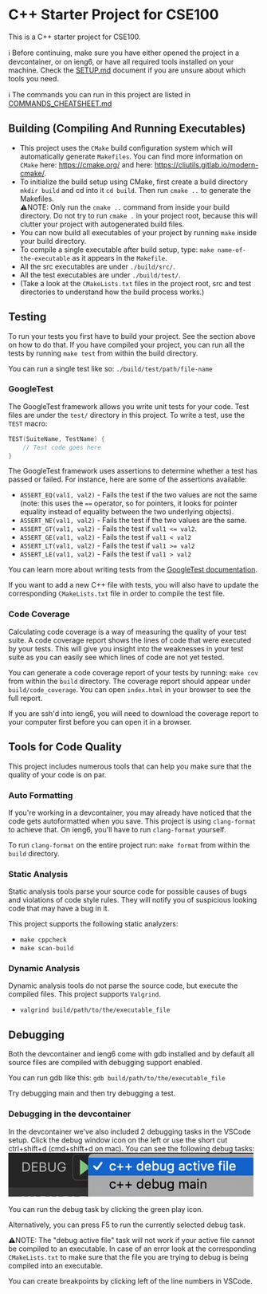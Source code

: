 # C++ Starter Project for CSE100

This is a C++ starter project for CSE100.

ℹ️ Before continuing, make sure you have either opened the project in a devcontainer, or on ieng6, or have all required tools installed on your machine. Check the [SETUP.md](SETUP.md) document if you are unsure about which tools you need.

ℹ️ The commands you can run in this project are listed in [COMMANDS_CHEATSHEET.md](COMMANDS_CHEATSHEET.md)

## Building (Compiling And Running Executables)

- This project uses the `CMake` build configuration system which will automatically generate `Makefiles`. You can find more information on `CMake` here: https://cmake.org/ and here: https://cliutils.gitlab.io/modern-cmake/. 
- To initialize the build setup using CMake, first create a build directory `mkdir build` and cd into it `cd build`. Then run `cmake ..` to generate the Makefiles.  
⚠️NOTE: Only run the `cmake ..` command from inside your build directory. Do not try to run `cmake .` in your project root, because this will clutter your project with autogenerated build files.
- You can now build all executables of your project by running `make` inside your build directory.
- To compile a single executable after build setup, type: `make name-of-the-executable` as it appears in the `Makefile`.
- All the src executables are under `./build/src/`.
- All the test executables are under `./build/test/`.
- (Take a look at the `CMakeLists.txt` files in the project root, src and test directories to understand how the build process works.)

## Testing

To run your tests you first have to build your project. See the section above on how to do that.
If you have compiled your project, you can run all the tests by running `make test` from within the build directory.

You can run a single test like so: `./build/test/path/file-name`

### GoogleTest

The GoogleTest framework allows you write unit tests for your code. Test files are under the `test/` directory in this project. To write a test, use the `TEST` macro:

```cpp
TEST(SuiteName, TestName) {
    // Test code goes here
}
```

The GoogleTest framework uses assertions to determine whether a test has passed or failed. For instance, here are some of the assertions available:

- `ASSERT_EQ(val1, val2)` - Fails the test if the two values are not the same (note: this uses the `==` operator, so for pointers, it looks for pointer equality instead of equality between the two underlying objects).
- `ASSERT_NE(val1, val2)` - Fails the test if the two values are the same.
- `ASSERT_GT(val1, val2)` - Fails the test if `val1 <= val2`.
- `ASSERT_GE(val1, val2)` - Fails the test if `val1 < val2`
- `ASSERT_LT(val1, val2)` - Fails the test if `val1 >= val2`
- `ASSERT_LE(val1, val2)` - Fails the test if `val1 > val2`

You can learn more about writing tests from the [GoogleTest documentation](https://github.com/google/googletest/blob/master/googletest/docs/primer.md).

If you want to add a new C++ file with tests, you will also have to update the corresponding `CMakeLists.txt` file in order to compile the test file.

### Code Coverage

Calculating code coverage is a way of measuring the quality of your test suite. 
A code coverage report shows the lines of code that were executed by your tests. 
This will give you insight into the weaknesses in your test suite as you can easily see which lines of code are not yet tested.

You can generate a code coverage report of your tests by running:
`make cov` from within the `build` directory.
The coverage report should appear under `build/code_coverage`. You can open `index.html` in your browser to see the full report.

If you are ssh'd into ieng6, you will need to download the coverage report to your computer first before you can open it in a browser.

## Tools for Code Quality

This project includes numerous tools that can help you make sure that the quality of your code is on par.

### Auto Formatting

If you're working in a devcontainer, you may already have noticed that the code gets autoformatted when you save. This project is using `clang-format` to achieve that.
On ieng6, you'll have to run `clang-format` yourself.

To run `clang-format` on the entire project run:
`make format` from within the `build` directory.

### Static Analysis

Static analysis tools parse your source code for possible causes of bugs and violations of code style rules.
They will notify you of suspicious looking code that may have a bug in it.

This project supports the following static analyzers:

- `make cppcheck`
- `make scan-build`

### Dynamic Analysis

Dynamic analysis tools do not parse the source code, but execute the compiled files. This project supports `Valgrind`.

- `valgrind build/path/to/the/executable_file`

## Debugging

Both the devcontainer and ieng6 come with gdb installed and by default all source files are compiled with debugging support enabled. 

You can run gdb like this: `gdb build/path/to/the/executable_file`

Try debugging main and then try debugging a test.

### Debugging in the devcontainer

In the devcontainer we've also included 2 debugging tasks in the VSCode setup.
Click the debug window icon on the left or use the short cut ctrl+shift+d (cmd+shift+d on mac).
You can see the following debug tasks:
![Debug](images/debug.png "Debug")

You can run the debug task by clicking the green play icon.

Alternatively, you can press F5 to run the currently selected debug task.

⚠️NOTE: The "debug active file" task will not work if your active file cannot be compiled to an executable. In case of an error look at the corresponding `CMakeLists.txt` to make sure that the file you are trying to debug is being compiled into an executable.

You can create breakpoints by clicking left of the line numbers in VSCode.
